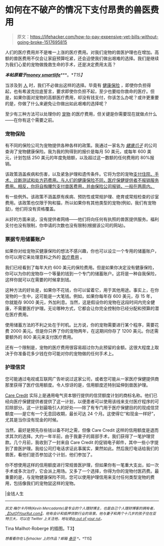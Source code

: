 # 如何在不破产的情况下支付昂贵的兽医费用

> 原文：<https://lifehacker.com/how-to-pay-expensive-vet-bills-without-going-broke-1517695815>

人们的医疗费用并不是唯一上涨的医疗费用。对我们宠物的兽医护理也在增加。高额的兽医费用不仅会让家庭预算吃紧，还会迫使我们做出艰难的选择。我们是继续为我们心爱的宠物做挽救生命的手术，还是决定费用太高？



***本帖原载于***[***money smartlife***](http://moneysmartlife.com/pay-veterinary-bills/)***。**T15】*

当涉及到 [人](https://lifehacker.com/whats-the-difference-between-all-these-health-insuranc-1500452519) 时，我们不必做出这样的选择。毕竟有 [健康保险](http://moneysmartlife.com/health-insurance-for-new-college-graduates-shopping-around-for-affordable-coverage/) ，即使你负担得起，也有希波克拉底誓言，要求即使你负担不起，至少也要给你救命的医疗。但是，如果你面对宠物的高额医疗费用，却没有钱支付，你该怎么办呢？或许更重要的是，你做了什么来避免让你做出如此艰难的选择呢？

至少有三种方法可以处理你的 [宠物](https://lifehacker.com/your-homeowners-insurance-may-cover-if-your-dog-bites-1437194969) 的医疗费用，但关键是你需要现在就做点什么——在你有这个需要之前。

### 宠物保险

有不同的保险公司为宠物提供各种各样的政策。我通过一家名为 [*健康爪子*](http://moneysmartlife.com/go/healthypaws) 的公司查询了宠物健康保险。我为我的狗得到的报价是每月 50 美元，或每年 600 美元，计划包括 250 美元的年度免赔额，以及超过这一数额的任何费用的 80%报销。

该政策涵盖疾病和伤害，以及紧急护理和遗传条件。它将为您的宠物[支付住院、手术、诊断测试和处方药费用。与人们的健康保险不同，医疗保健提供者不报销服务费用。相反，你将自掏腰包支付兽医费用，并由保险公司报销，一般在两周内。](https://lifehacker.com/how-can-i-protect-my-gadgets-from-pets-755556722)

有一些例外。该政策不涵盖原有疾病、预防性或常规护理、绝育或常规检查的诊室费用。该政策也仅限于狗和猫，所以如果你有其他类型的宠物(例如，我们有宠物鼠)，他们将没有资格覆盖。

从好的方面来说，没有提供者网络——他们将向任何有执照的兽医提供服务。福利支付也没有限制，你申请的次数也没有限制(根据该公司的网站)。

### 票据专用储蓄账户

如果你对给宠物买健康保险的想法不感兴趣，你也可以设立一个专用的储蓄账户，你可以用它来处理意料之外的 [医疗费用](https://lifehacker.com/create-a-pet-emergency-fund-to-avoid-surprisingly-large-5951237) 。

我们已经看到了每年大约 600 美元的保险费用。但是如果你决定没有健康保险，你可以为你的宠物存一个等量的钱到一个专门的储蓄账户。这将是一种自我保险，这样你就可以在需要的时候拿到钱。

这种方法的好处是，如果你不花钱，你可以留着它，用于其他用途。事实上，在你宠物的一生中，这可能是一大笔钱。例如，如果你每年存 600 美元，存 15 年，你就能存 9000 美元，外加利息。当然，这是假设你的宠物在这段时间内完全健康，不需要医疗护理。无论哪种方式，它都会让你完全控制你已经分配和预算的潜在医疗费用。

使用储蓄方法的不利之处在于时机。比方说，你的宠物需要进行某个程序，需要花费 2000 美元。但是你只养了你的宠物两年，在这期间你存了 1200 美元。你还需要额外的 800 美元来支付医疗费用。

还有一个限制是，宠物的医疗费用很容易超过你为此预留的金额。这很大程度上取决于你准备花多少钱在你可能对你的宠物做的任何手术上。

### 护理信贷

您可能通过电视或互联网广告听说过这家公司，或者您可能从一家医疗保健提供商那里获得了医疗信用额度。令人惊讶的是，信用额度还特别延伸到兽医护理。

[Care Credit](http://moneysmartlife.com/go/carecredit) 实际上是通用电气资本银行提供的信贷额度计划的商标名称。他们已经向医疗保健提供者提供了这一计划，以便患者可以使用该线来支付医疗程序的可扣除部分。这一计划最吸引人的好处——除了有专门用于医疗保健目的的现成信贷额度——是它有一个无息回收期，最长可达 24 个月。这使得它“和现金一样好”，尤其是当你没有现金的时候。

当然，最好是预先存些钱以备不时之需，但像 Care Credit 这样的信用额度是退而求其次的选择。大约一年半前，由于我妻子的肩部手术，我们获得了一笔护理贷款。几个月前，我收到了一封来自 Care Credit 的促销电子邮件，其中一些小字提到了兽医护理。我给公司打电话求证此事属实，果然如此。然后我打电话给我们的兽医，看他们是否参加这个计划，他们参加了。

你不想使用这样的信用额度进行常规兽医护理，但如果你有一笔重大支出，如一次手术或多次治疗，它会派上用场。又多了一个选择，你得为你的宠物付医药费。最重要的是，与宠物健康保险不同，您可以使用护理信用来支付任何类型宠物的费用，包括像我们的宠物鼠这样的宠物。

|金钱人生

* * *

<small>*凯文·梅尔卡丹特(Kevin Mercadante)是专业的个人理财博主，也是自己个人理财博客的拥有者，*</small>[<small>*【OutOfYourRut.com】*</small>](http://outofyourrut.com/)<small>*。他有会计和抵押贷款行业的背景。他与妻子和两个十几岁的孩子住在亚特兰大，可以在 Twitter 上关注他，地址是*</small>[<small>*@ out of your rut*</small>](http://twitter.com/OutOfYourRut)<small>*。*</small>

Tina Mailhot-Roberge 的插图。T3】

<small>*想看看你在 Lifehacker 上的作品？邮箱*</small> [<small>*泰莎*</small>](https://mail.google.com/mail/?view=cm&fs=1&tf=1&to=tessa@lifehacker.com) <small>*。*T15】</small>